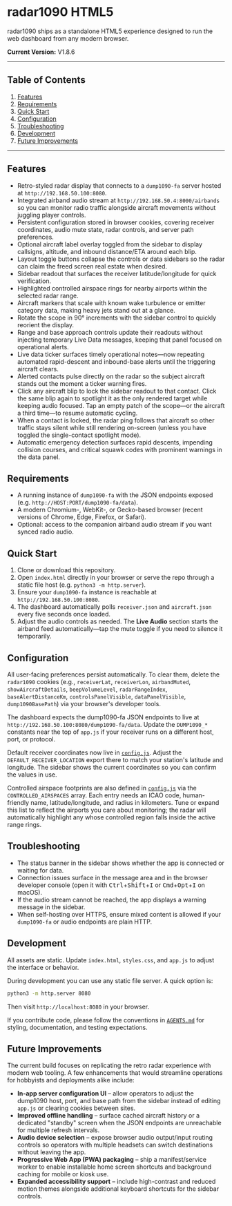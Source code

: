 # radar1090 HTML5

radar1090 ships as a standalone HTML5 experience designed to run the web dashboard
from any modern browser.

**Current Version:** V1.8.6

---

## Table of Contents

1. [Features](#features)
2. [Requirements](#requirements)
3. [Quick Start](#quick-start)
4. [Configuration](#configuration)
5. [Troubleshooting](#troubleshooting)
6. [Development](#development)
7. [Future Improvements](#future-improvements)

---

## Features

- Retro-styled radar display that connects to a `dump1090-fa` server hosted at `http://192.168.50.100:8080`.
- Integrated airband audio stream at `http://192.168.50.4:8000/airbands` so you can
  monitor radio traffic alongside aircraft movements without juggling player controls.
- Persistent configuration stored in browser cookies, covering receiver coordinates, audio mute state, radar controls, and
  server path preferences.
- Optional aircraft label overlay toggled from the sidebar to display callsigns, altitude, and inbound distance/ETA around each blip.
- Layout toggle buttons collapse the controls or data sidebars so the radar can claim the freed screen real estate when desired.
- Sidebar readout that surfaces the receiver latitude/longitude for quick verification.
- Highlighted controlled airspace rings for nearby airports within the selected radar range.
- Aircraft markers that scale with known wake turbulence or emitter category data, making heavy jets stand out at a glance.
- Rotate the scope in 90° increments with the sidebar control to quickly reorient the display.
- Range and base approach controls update their readouts without injecting temporary Live Data messages, keeping that panel focused on operational alerts.
- Live data ticker surfaces timely operational notes—now repeating automated rapid-descent and inbound-base alerts until the triggering aircraft clears.
- Alerted contacts pulse directly on the radar so the subject aircraft stands out the moment a ticker warning fires.
- Click any aircraft blip to lock the sidebar readout to that contact.
  Click the same blip again to spotlight it as the only rendered target while
  keeping audio focused. Tap an empty patch of the scope—or the aircraft a
  third time—to resume automatic cycling.
- When a contact is locked, the radar ping follows that aircraft so other
  traffic stays silent while still rendering on-screen (unless you have toggled
  the single-contact spotlight mode).
- Automatic emergency detection surfaces rapid descents, impending collision courses, and critical squawk codes with prominent warnings in the data panel.

## Requirements

- A running instance of `dump1090-fa` with the JSON endpoints exposed (e.g.
  `http://HOST:PORT/dump1090-fa/data`).
- A modern Chromium-, WebKit-, or Gecko-based browser (recent versions of Chrome, Edge,
  Firefox, or Safari).
- Optional: access to the companion airband audio stream if you want synced radio audio.

## Quick Start

1. Clone or download this repository.
2. Open `index.html` directly in your browser or serve the repo through a static file
   host (e.g. `python3 -m http.server`).
3. Ensure your `dump1090-fa` instance is reachable at `http://192.168.50.100:8080`.
4. The dashboard automatically polls `receiver.json` and `aircraft.json` every five
   seconds once loaded.
5. Adjust the audio controls as needed. The **Live Audio** section starts the airband
   feed automatically—tap the mute toggle if you need to silence it temporarily.

## Configuration

All user-facing preferences persist automatically. To clear them, delete the
`radar1090` cookies (e.g., `receiverLat`, `receiverLon`, `airbandMuted`,
`showAircraftDetails`, `beepVolumeLevel`, `radarRangeIndex`,
`baseAlertDistanceKm`, `controlsPanelVisible`, `dataPanelVisible`,
`dump1090BasePath`) via your browser's developer tools.

The dashboard expects the dump1090-fa JSON endpoints to live at
`http://192.168.50.100:8080/dump1090-fa/data`. Update the `DUMP1090_*` constants near the
top of `app.js` if your receiver runs on a different host, port, or protocol.

Default receiver coordinates now live in [`config.js`](config.js). Adjust the
`DEFAULT_RECEIVER_LOCATION` export there to match your station's latitude and longitude.
The sidebar shows the current coordinates so you can confirm the values in use.

Controlled airspace footprints are also defined in [`config.js`](config.js) via the
`CONTROLLED_AIRSPACES` array. Each entry needs an ICAO code, human-friendly name,
latitude/longitude, and radius in kilometers. Tune or expand this list to reflect the
airports you care about monitoring; the radar will automatically highlight any whose
controlled region falls inside the active range rings.

## Troubleshooting

- The status banner in the sidebar shows whether the app is connected or waiting for
  data.
- Connection issues surface in the message area and in the browser developer console
  (open it with <kbd>Ctrl</kbd>+<kbd>Shift</kbd>+<kbd>I</kbd> or
  <kbd>Cmd</kbd>+<kbd>Opt</kbd>+<kbd>I</kbd> on macOS).
- If the audio stream cannot be reached, the app displays a warning message in the sidebar.
- When self-hosting over HTTPS, ensure mixed content is allowed if your `dump1090-fa`
  or audio endpoints are plain HTTP.

## Development

All assets are static. Update `index.html`, `styles.css`, and `app.js` to adjust the
interface or behavior.

During development you can use any static file server. A quick option is:

```bash
python3 -m http.server 8080
```

Then visit `http://localhost:8080` in your browser.

If you contribute code, please follow the conventions in [`AGENTS.md`](AGENTS.md) for
styling, documentation, and testing expectations.

## Future Improvements

The current build focuses on replicating the retro radar experience with modern web
tooling. A few enhancements that would streamline operations for hobbyists and
deployments alike include:

- **In-app server configuration UI** – allow operators to adjust the dump1090 host,
  port, and base path from the sidebar instead of editing `app.js` or clearing
  cookies between sites.
- **Improved offline handling** – surface cached aircraft history or a dedicated
  "standby" screen when the JSON endpoints are unreachable for multiple refresh
  intervals.
- **Audio device selection** – expose browser audio output/input routing controls so
  operators with multiple headsets can switch destinations without leaving the app.
- **Progressive Web App (PWA) packaging** – ship a manifest/service worker to enable
  installable home screen shortcuts and background caching for mobile or kiosk use.
- **Expanded accessibility support** – include high-contrast and reduced motion
  themes alongside additional keyboard shortcuts for the sidebar controls.

